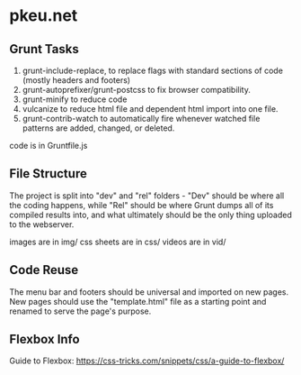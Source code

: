 # pkeu.net

## Grunt Tasks
1.	grunt-include-replace, to replace flags with standard sections of code (mostly headers and footers)
2.	grunt-autoprefixer/grunt-postcss to fix browser compatibility.
3.	grunt-minify to reduce code
4.	vulcanize to reduce html file and dependent html import into one file.
5.	grunt-contrib-watch to automatically fire whenever watched file patterns are added, changed, or deleted.

code is in Gruntfile.js

## File Structure
The project is split into "dev" and "rel" folders - "Dev" should be where all the coding happens, while "Rel" should be where Grunt dumps all of its compiled results into, and what ultimately should be the only thing uploaded to the webserver.

images are in img/
css sheets are in css/
videos are in vid/

## Code Reuse
The menu bar and footers should be universal and imported on new pages.
New pages should use the "template.html" file as a starting point and renamed to serve the page's purpose.

## Flexbox Info
Guide to Flexbox: https://css-tricks.com/snippets/css/a-guide-to-flexbox/